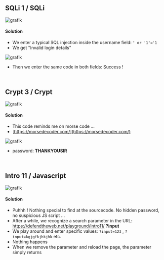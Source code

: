 ## SQLi 1 / SQLi

![grafik](https://user-images.githubusercontent.com/84674087/134203849-9545248b-3071-4645-8aef-0f189a4da224.png)

#### Solution

- We enter a typical SQL injection inside the username field: `' or '1'='1`
- We get "Invalid login details"

![grafik](https://user-images.githubusercontent.com/84674087/134204439-0004d1d9-f866-4852-82b6-9d66e4c49936.png)

- Then we enter the same code in both fields: Success !

<br />

## Crypt 3 / Crypt

![grafik](https://user-images.githubusercontent.com/84674087/134204791-8e61621c-2e87-4be6-a884-622ca821e5de.png)

#### Solution

- This code reminds me on morse code ... 
- [https://morsedecoder.com/](https://morsedecoder.com/)

![grafik](https://user-images.githubusercontent.com/84674087/134205193-7f9e86c3-e681-4961-a5ce-37f7b57b78df.png)

- password: **THANKYOUSIR**

<br />

## Intro 11 / Javascript

![grafik](https://user-images.githubusercontent.com/84674087/134205511-9f05aded-8d0c-4dc6-bb4c-7f6c6c7f2056.png)

#### Solution

- Puhhh ! Nothing special to find at the sourcecode. No hidden password, no suspicious JS script ... 
- After a while, we recognize a search parameter in the URL: https://defendtheweb.net/playground/intro11/ **?input**
- We play around and enter specific values: `?input=123` , `?input=kgjgfkjhkjhk` etc.
- Nothing happens
- When we remove the parameter and reload the page, the parameter simply returns


